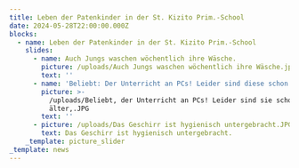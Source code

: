 ```yaml
---
title: Leben der Patenkinder in der St. Kizito Prim.-School
date: 2024-05-28T22:00:00.000Z
blocks:
  - name: Leben der Patenkinder in der St. Kizito Prim.-School
    slides:
      - name: Auch Jungs waschen wöchentlich ihre Wäsche.
        picture: /uploads/Auch Jungs waschen wöchentlich ihre Wäsche.jpg
        text: ''
      - name: 'Beliebt: Der Unterricht an PCs! Leider sind diese schon älter.'
        picture: >-
          /uploads/Beliebt, der Unterricht an PCs! Leider sind sie schon
          älter,.JPG
        text: ''
      - picture: /uploads/Das Geschirr ist hygienisch untergebracht.JPG
        text: Das Geschirr ist hygienisch untergebracht.
    _template: picture_slider
_template: news
---
```


